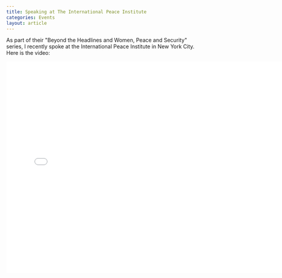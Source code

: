 ```yaml
---
title: Speaking at The International Peace Institute
categories: Events
layout: article
---
```

As part of their "Beyond the Headlines and Women, Peace and Security" series, I recently spoke at the International Peace Institute in New York City. Here is the video:

<iframe width="749" height="562" src="//www.youtube.com/embed/ZYReqCNRG-Q" frameborder="0" allowfullscreen="">
</iframe>

